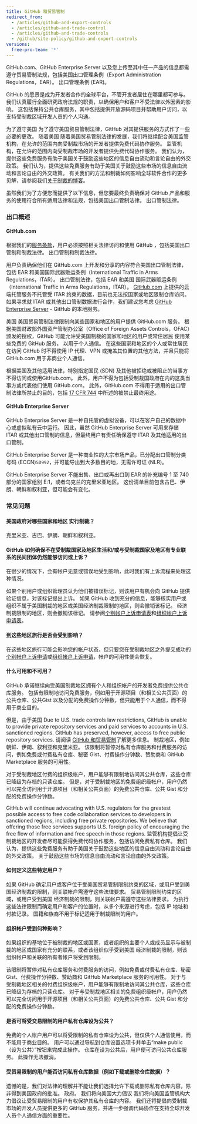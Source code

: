 ```yaml
---
title: GitHub 和贸易管制
redirect_from:
  - /articles/github-and-export-controls
  - /articles/github-and-trade-control
  - /articles/github-and-trade-controls
  - /github/site-policy/github-and-export-controls
versions:
  free-pro-team: '*'
---
```


GitHub.com、GitHub Enterprise Server 以及您上传至其中任一产品的信息都需遵守贸易管制法规，包括美国出口管理条例（Export Administration Regulations，EAR）。 出口管理条例 (EAR)。

GitHub 的愿景是成为开发者合作的全球平台，不管开发者居住在哪里都可参与。 我们认真履行全面研究政府法规的职责，以确保用户和客户不受法律以外因素的影响。 这包括保持公共仓库服务，其中包括提供开放源码项目并帮助用户访问，以支持受制裁区域开发人员的个人沟通。

为了遵守美国 为了遵守美国贸易管制法律，GitHub 对其提供服务的方式作了一些必要的更改。 随着美国 随着美国贸易管制法律的发展，我们将继续配合美国监管机构，在允许的范围内向受制裁市场的开发者提供免费代码协作服务。 监管机构，在允许的范围内向受制裁市场的开发者提供免费代码协作服务。 我们认为，提供这些免费服务有助于美国关于鼓励这些地区的信息自由流动和言论自由的外交政策。 我们认为，提供这些免费服务有助于美国关于鼓励这些市场的信息自由流动和言论自由的外交政策。 有关我们的方法和制裁如何影响全球软件合作的更多见解，请参阅我们[关于制裁的博客](https://github.blog/2019-09-12-global-software-collaboration-in-the-face-of-sanctions/)。

虽然我们为了方便您而提供了以下信息，但您要最终负责确保对 GitHub 产品和服务的使用符合所有适用法律和法规，包括美国出口管制法律。 出口管制法律。

### 出口概述

#### GitHub.com

根据我们的[服务条款](/articles/github-terms-of-service)，用户必须按照相关法律访问和使用 GitHub ，包括美国出口管制和制裁法律。 出口管制和制裁法律。

用户负责确保他们在 GitHub.com 上开发和分享的内容符合美国出口管制法律，包括 EAR 和美国国际武器贩运条例（International Traffic in Arms Regulations，ITAR）。 出口管制法律，包括 EAR 和美国 国际武器贩运条例（International Traffic in Arms Regulations，ITAR）。 [GitHub.com](https://github.com) 上提供的云端托管服务不托管受 ITAR 约束的数据，目前也无法按国家或地区限制仓库访问。 如果寻求就 ITAR 或其他出口管制数据进行合作，我们建议您考虑 [GitHub Enterprise Server](https://enterprise.github.com) - GitHub 的本地服务。

美国 美国贸易管制法律限制向某些国家和地区的用户提供 GitHub.com 服务。 根据美国财政部外国资产管制办公室（Office of Foreign Assets Controls，OFAC）颁发的授权，GitHub 可能允许受美国制裁的国家和地区的用户或常住居民 使用某些免费的 GitHub 服务， 以用于个人通信。 在这些国家和地区的个人或常住居民在访问 GitHub 时不得使用 IP 代理、VPN 或掩盖其位置的其他方法，并且只能将 GitHub.com 用于非商业个人通信。

根据美国及其他适用法律，特别指定国民 (SDN) 及其他被拒绝或被阻止的当事方 不得访问或使用GitHub.com。 此外，用户不得为包括受制裁国政府在内的这类当事方或代表他们使用 GitHub.com。 此外，GitHub.com 不得用于适用的出口管制法律所禁止的目的，包括 [17 CFR 744](https://www.ecfr.gov/cgi-bin/text-idx?SID=ad384e1f1e017076f8c0136f322f0a4c&mc=true&node=pt15.2.744&rgn=div5) 中所述的被禁止最终用途。

#### GitHub Enterprise Server

GitHub Enterprise Server 是一种自托管的虚拟设备，可以在客户自己的数据中心或虚拟私有云中运行。 因此，虽然 GitHub Enterprise Server 可用来存储 ITAR 或其他出口管制的信息，但最终用户有责任确保遵守 ITAR 及其他适用的出口管制。

GitHub Enterprise Server 是一种商业性的大宗市场产品，已分配出口管制分类号码 (ECCN)`5D992`，并可能导出到大多数目的地，无需许可证 (NLR)。

GitHub Enterprise Server 不能出售、出口或再出口到 EAR 的补充编号 1 至 740 部分的国家组别 E:1，或者乌克兰的克里米亚地区。 这份清单目前包含古巴、伊朗、朝鲜和叙利亚，但可能会有变化。

### 常见问题

#### 美国政府对哪些国家和地区 实行制裁？

克里米亚、古巴、伊朗、朝鲜和叙利亚。

#### GitHub 如何确保不在受制裁国家及地区生活和/或与受制裁国家及地区有专业联系的民间团体仍然能够访问或上诉？

在很少的情况下，会有帐户无意或错误地受到影响，此时我们有上诉流程来处理这种情况。

如果个别用户或组织管理员认为他们被错误标记，则该用户有机会向 GitHub 提供验证信息，对该标记提出上诉。 如果 GitHub 收到充分的信息，能够核实用户或组织不属于美国制裁的地区或美国经济制裁限制的地区，则会撤销该标记。 经济制裁限制的地区，则会撤销该标记。 请参阅[个别帐户上诉申请表](https://airtable.com/shrGBcceazKIoz6pY)和[组织帐户上诉申请表](https://airtable.com/shrB2je5RBkqLEt5D)。

#### 到这些地区旅行是否会受到影响？

在这些地区旅行可能会影响您的帐户状态，但只要您在受制裁地区之外提交成功的[个别帐户上诉申请](https://airtable.com/shrGBcceazKIoz6pY)或[组织帐户上诉申请](https://airtable.com/shrB2je5RBkqLEt5D)，帐户的可用性便会恢复。

#### 什么可用和不可用？

GitHub 承诺继续向受美国制裁地区拥有个人和组织帐户的开发者免费提供公共仓库服务。 包括有限制地访问免费服务，例如用于开源项目（和相关公共页面）的公共仓库、公共Gist 以及分配的免费操作分钟数，但只能用于个人通信，而不得用于商业目的。

但是，由于美国 Due to U.S. trade controls law restrictions, GitHub is unable to provide private repository services and paid services to accounts in U.S. sanctioned regions. GitHub has preserved, however, access to free public repository services. 请阅读 [GitHub 和贸易管制](https://help.github.com/github/site-policy/github-and-trade-controls)了解更多信息。 制裁地区，例如朝鲜、伊朗、叙利亚和克里米亚。 该限制将暂停对私有仓库服务和付费服务的访问，例如免费或付费私有仓库、秘密 Gist、付费操作分钟数、赞助商和 GitHub Marketplace 服务的可用性。

对于受制裁地区付费的组织级帐户，用户能够有限制地访问其公共仓库，这些仓库已降级为存档的只读仓库。 但是，对于受制裁地区的免费组织级帐户，用户仍然可以完全访问用于开源项目（和相关公共页面）的免费公共仓库、公共 Gist 和分配的免费操作分钟数。

GitHub will continue advocating with U.S. regulators for the greatest possible access to free code collaboration services to developers in sanctioned regions, including free private repositories. We believe that offering those free services supports U.S. foreign policy of encouraging the free flow of information and free speech in those regions. 监管机构提倡让受制裁地区的开发者尽可能获得免费代码协作服务，包括访问免费私有仓库。 我们认为，提供这些免费服务有助于美国关于鼓励这些地区的信息自由流动和言论自由的外交政策。 关于鼓励这些市场的信息自由流动和言论自由的外交政策。

#### 如何定义这些特定用户？

如果 GitHub 确定用户或客户位于受美国贸易管制限制约束的区域，或用户受到美国经济制裁的限制，则关联帐户需遵守这些法律要求。 贸易管制限制约束的区域，或用户受到美国 经济制裁的限制，则关联帐户需遵守这些法律要求。 为执行这些法律限制而确定用户和客户的位置时，从多个来源进行考虑，包括 IP 地址和付款记录。 国籍和族裔不用于标记适用于制裁限制的用户。

#### 组织帐户受到何种影响？

如果组织的基地位于被制裁的地区或国家，或者组织的主要个人或成员显示与被制裁的地区或国家有充分的联系，或者该组织似乎受到美国 经济制裁的限制，则该组织帐户和关联的所有者帐户将受到限制。

该限制将暂停对私有仓库服务和付费服务的访问，例如免费或付费私有仓库、秘密 Gist、付费操作分钟数、赞助商和 GitHub Marketplace 服务的可用性。 对于与受制裁地区相关的付费组织级帐户，用户能够有限制地访问其公共仓库，这些仓库已降级为存档的只读仓库。 对于与受制裁地区相关的免费组织级帐户，用户仍然可以完全访问用于开源项目（和相关公共页面）的免费公共仓库、公共 Gist 和分配的免费操作分钟数。

#### 是否可将受交易限制的用户私有仓库设为公共？

免费的个人帐户用户可以将受限制的私有仓库设为公共，但仅供个人通信使用，而不能用于商业目的。 用户可以通过导航到仓库设置选项卡并单击“make public（设为公共）”按钮来完成此操作。 仓库在设为公共后，用户便可访问公共仓库服务。 此操作无法撤消。

#### 受贸易限制的用户能否访问私有仓库数据（例如下载或删除仓库数据）？

遗憾的是，我们对法律的理解并不能让我们选择允许下载或删除私有仓库内容，除非得到美国政府的批准。 政府。 我们将向美国大力倡议 我们将向美国监管机构大力倡议让受贸易限制的用户有权保护其私有仓库的内容。 我们还将提倡向受制裁市场的开发人员提供更多的 GitHub 服务，并进一步强调代码协作在支持全球开发人员个人通信方面的重要性。


